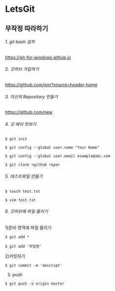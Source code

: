 # LetsGit
## 무작정 따라하기
###### 1. git bash 설치
https://git-for-windows.github.io
###### 2. 깃허브 가입하기
https://github.com/join?source=header-home
###### 3. 자신의 Repository 만들기
https://github.com/new
###### 4. 깃 배쉬 맛보기

```$ git init```

```$ git config --global user.name "Your Name"```

```$ git config --global user.email example@abc.com```

```$ git clone <github repo>```
###### 5. 테스트파일 만들기
```$ touch test.txt```

```$ vim test.txt```
###### 6. 깃허브에 파일 올리기
1)준비 영역에 파일 올리기

```$ git add *```

```$ git add '파일명'```

2)커밋하기

```$ git commit -m 'descript'```

3) push

```$ git push -u origin master```

